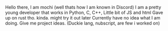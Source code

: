 Hello there, I am mochi (well thats how I am known in Discord) 
I am a pretty young developer that works in Python, C, C++, Little bit of JS and html 
Gave up on rust tho. kinda. might try it out later
Currently have no idea what I am doing. Give me project ideas. (Duckie lang, nubscript, are few i worked on)


<!---
DetectiveCatt/DetectiveCatt is a ✨ special ✨ repository because its `README.md` (this file) appears on your GitHub profile.
You can click the Preview link to take a look at your changes.
--->
